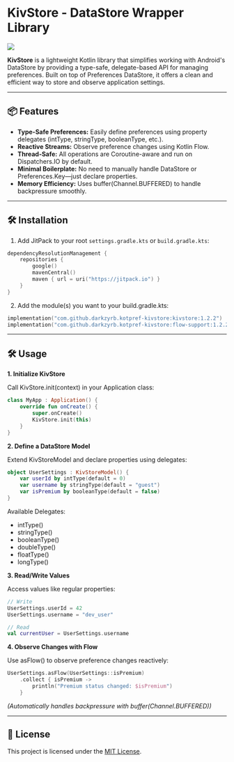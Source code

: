# KivStore - DataStore Wrapper Library

[![](https://jitpack.io/v/darkzyrb/kivstore.svg)](https://jitpack.io/#darkzyrb/kivstore)


**KivStore** is a lightweight Kotlin library that simplifies working with Android's DataStore by providing a type-safe, delegate-based API for managing preferences. Built on top of Preferences DataStore, it offers a clean and efficient way to store and observe application settings.

---

## 📦 Features

- **Type-Safe Preferences:** Easily define preferences using property delegates (intType, stringType, booleanType, etc.).
- **Reactive Streams:** Observe preference changes using Kotlin Flow.
- **Thread-Safe:** All operations are Coroutine-aware and run on Dispatchers.IO by default.
- **Minimal Boilerplate:** No need to manually handle DataStore or Preferences.Key—just declare properties.
- **Memory Efficiency:** Uses buffer(Channel.BUFFERED) to handle backpressure smoothly.

---

## 🛠️ Installation

1. Add JitPack to your root `settings.gradle.kts` or `build.gradle.kts`:

```kotlin
dependencyResolutionManagement {
    repositories {
        google()
        mavenCentral()
        maven { url = uri("https://jitpack.io") }
    }
}
```

2. Add the module(s) you want to your build.gradle.kts:

```kotlin
implementation("com.github.darkzyrb.kotpref-kivstore:kivstore:1.2.2")
implementation("com.github.darkzyrb.kotpref-kivstore:flow-support:1.2.2")
```

---

## 🛠 Usage

**1. Initialize KivStore**

Call KivStore.init(context) in your Application class:

```kotlin
class MyApp : Application() {
    override fun onCreate() {
        super.onCreate()
        KivStore.init(this)
    }
}
```

**2. Define a DataStore Model**

Extend KivStoreModel and declare properties using delegates:

```kotlin
object UserSettings : KivStoreModel() {
    var userId by intType(default = 0)
    var username by stringType(default = "guest")
    var isPremium by booleanType(default = false)
}
```

Available Delegates:

- intType()
- stringType()
- booleanType()
- doubleType()
- floatType()
- longType()

**3. Read/Write Values**

Access values like regular properties:

```kotlin
// Write
UserSettings.userId = 42
UserSettings.username = "dev_user"

// Read
val currentUser = UserSettings.username
```

**4. Observe Changes with Flow**

Use asFlow() to observe preference changes reactively:

```kotlin
UserSettings.asFlow(UserSettings::isPremium)
    .collect { isPremium ->
        println("Premium status changed: $isPremium")
    }
```

*(Automatically handles backpressure with buffer(Channel.BUFFERED))*

---

## 📄 License

This project is licensed under the [MIT License](https://opensource.org/licenses/MIT).
